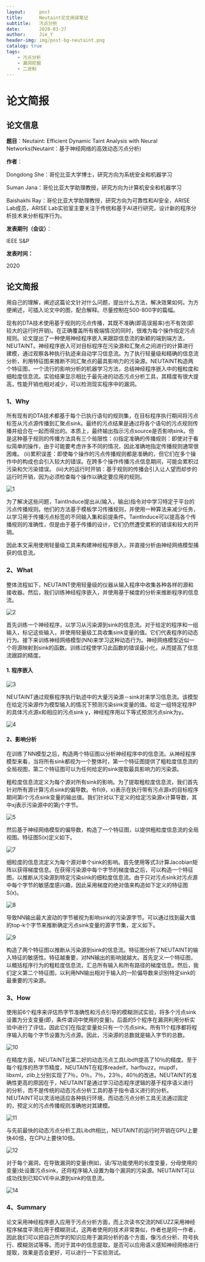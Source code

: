 ```yaml
---
layout:     post
title:      Neutaint论文阅读笔记
subtitle:   污点分析
date:       2020-03-27
author:     Jie_Y
header-img: img/post-bg-neutaint.png
catalog: true
tags:
    - 污点分析
    - 漏洞挖掘
    - 二进制
---
```



# 论文简报

## 论文信息

**题目**：Neutaint: Efficient Dynamic Taint Analysis with Neural
Networks(Neutaint：基于神经网络的高效动态污点分析)

**作者**：

Dongdong She：哥伦比亚大学博士，研究方向为系统安全和机器学习

Suman Jana：哥伦比亚大学助理教授，研究方向为计算机安全和机器学习

Baishakhi Ray：哥伦比亚大学助理教授，研究方向为可靠性和AI安全，ARISE
Lab成员，ARISE
Lab实验室主要关注于传统和基于AI进行研究，设计新的程序分析技术来分析程序行为。

**发表期刊（会议）**：

IEEE S&P

**发表时间：**

2020

## 论文简报

用自己的理解，阐述这篇论文针对什么问题，提出什么方法，解决效果如何。为方便阐述，可插入论文中的图，配合解释。尽量控制在500-800字的篇幅。

现有的DTA技术使用基于规则的污点传播，其既不准确(即高误报率)也不有效(即较大的运行时开销)。在正确覆盖所有极端情况的同时，很难为每个操作指定污点规则。论文提出了一种使用神经程序嵌入来跟踪信息流的新颖的端到端方法，NEUTAINT。神经程序嵌入可对目标程序在污染源和汇聚点之间进行的计算进行建模，通过观察各种执行轨迹来自动学习信息流。为了执行轻量级和精确的信息流分析，利用特征图来推断不同汇聚点的最具影响力的污染源。NEUTAINT构造两个特征图，一个流行的影响分析的机器学习方法，总结神经程序嵌入中的粗粒度和细粒度信息流。实验结果显示相比于最先进的动态污点分析工具，其精度有很大提高，性能开销也相对减少，可以检测现实程序中的漏洞。

### 1、Why

所有现有的DTA技术都基于每个已执行语句的规则集，在目标程序执行期间将污点标签从污点源传播到汇聚点sink。最终的污点结果是通过将各个语句的污点规则传播并组合在一起而得出的。本质上，最终输出指示污点source是否影响sink。但是这种基于规则的传播方法具有三个局限性：(i)指定准确的传播规则：即使对于看似简单的操作，由于可能要考虑许多不同的情况，因此准确地指定传播规则通常很困难。
(ii)累积误差：即使每个操作的污点传播规则都是准确的，但它们在多个操作中的构成也会引入较大的错误。在跨多个操作传播污点信息期间，可能会累积过污染和欠污染错误。
(iii)大的运行时开销：基于规则的传播会引入让人望而却步的运行时开销，因为必须检查每个操作以确定要应用的规则。

![1](/img/neutaint-1.png)

为了解决这些问题，TaintInduce提出从(输入，输出)指令对中学习特定于平台的污点传播规则。他们的方法基于模板学习传播规则，并使用一种算法来减少任务，以学习用于传播污点标签的不同输入集和前提条件。TaintInduce可以提高各个传播规则的准确性，但是由于基于传播的设计，它们仍然遭受累积的错误和较大的开销。

因此本文采用使用轻量级工具来构建神经程序嵌入，并直接分析由神经网络模型捕获的信息流。

### 2、What

整体流程如下，NEUTAINT使用轻量级的仪器从输入程序中收集各种各样的源和接收器。然后，我们训练神经程序嵌入，并使用基于梯度的分析来推断程序的信息流。

![2](/img/neutaint-2.png)

首先训练一个神经程序，以学习从污染源到sink的信息流。对于给定的程序和一组输入，标记这些输入，并使用轻量级工具收集sink变量的值。它们代表程序的动态行为。接下来训练神经网络模型(NN)来学习这种动态行为。神经网络模型近似一个将源映射到sink的函数。训练过程使学习此函数的错误最小化，从而提高了信息流跟踪的精度。

#### 1.  程序嵌入

![3](/img/neutaint-3.png)

NEUTAINT通过观察程序执行轨迹中的大量污染源－sink对来学习信息流。该模型在给定污染源作为模型输入的情况下预测污染sink变量的值。给定一组特定程序P的具体污点源x和相应的污点sink
y，神经程序用以下等式预测污点sink为y。

![4](/img/neutaint-4.png)

#### 2、影响分析

在训练了NN模型之后，构造两个特征图以分析神经程序中的信息流。从神经程序模型来看，当将所有sink都视为一个整体时，第一个特征图提供了粗粒度信息流的全局视图，第二个特征图可以为任何给定的sink提取最具影响力的污染源。

粗粒度信息流定义为每个源对所有sink的影响。为了提取粗粒度信息流，我们首先针对所有源计算污点sink的偏导数。令fi(θ，x)表示在执行带有污点源x的目标程序期间第i个污点sink变量的输出值。我们针对以下定义的给定污染源x计算导数，其中xj表示污染源中的第j个字节。

![5](/img/neutaint-5.png)

然后基于神经网络模型的偏导数，构造了一个特征图，以提供粗粒度信息流的全局视图。特征图S(x)定义如下。

![7](/img/neutaint-6.png)

细粒度的信息流定义为每个源对单个sink的影响。首先使用等式3计算Jacobian矩阵以获得梯度信息。在获得污染源中每个字节的梯度值之后，可以构造一个特征图，以推断从污染源到特定污染sink的细粒度信息流。由于只对污点sink对污点源中每个字节的敏感度感兴趣，因此采用梯度的绝对值来构造如下定义的特征图S(x)。

![8](/img/neutaint-7.png)

导致NN输出最大波动的字节被视为影响sink的污染源字节。可以通过找到最大值的top-k个字节来推断确定污点sink变量的源字节集，定义如下。

![9](/img/neutaint-8.png)

构造了两个特征图以推断从污染源到sink的信息流。特征图分析了NEUTAINT的输入特征的敏感性。特征越重要，对NN输出的影响就越大。首先定义一个特征图，以概括程序行为的粗粒度信息流，汇总所有输入和所有路径的梯度信息。然后，我们定义第二个特征图，以利用NN输出相对于输入的一阶偏导数来识别特定sink的最重要的污染源。

### 3、How

使用前6个程序来评估热字节准确性和污点引导的模糊测试实验，将多个污点sink设置为分支变量(即，条件谓词中使用的变量)。后面的5个程序在漏洞利用分析实验中进行了评估，因此它们在指定变量处只有一个污点sink。所有11个程序都将程序输入的每个字节设置为污点源。因此，污染源的总数就是输入字节的总数。

![10](/img/neutaint-9.png)

在精度方面，NEUTAINT比第二好的动态污点工具Libdft提高了10％的精度。至于每个程序的热字节精度，NEUTAINT在程序readelf，harfbuzz，mupdf，libxml，zlib上分别实现了7％，0％，7％，23％，40％的改进。NEUTAINT的准确性更高的原因在于，NEUTAINT是通过学习动态程序逻辑的基于程序语义进行的分析，而不是传统的动态污点分析工具的基于指令语义进行的分析。NEUTAINT可以灵活地适应各种执行环境，而动态污点分析工具无法通过固定的，预定义的污点传播规则准确地对其建模。

![11](/img/neutaint-10.png)

与先前最快的动态污点分析工具Libdft相比，NEUTAINT的运行时开销在GPU上要快40倍，在CPU上要快10倍。

![12](/img/neutaint-11.png)

对于每个漏洞，在导致漏洞的变量(例如，读/写功能使用的长度变量，分母使用的变量)处设置污点sink，还将程序输入设置为每个漏洞的污染源。NEUTAINT可以成功找到已知CVE中从源到sink的信息流。

![14](/img/neutaint-12.png)

### 4、Summary

论文采用神经程序嵌入应用于污点分析方面，而上次读书交流的NEUZZ采用神经程序梯度平滑应用于模糊测试，这两者使用的技术非常类似，作者也是同一作者，因此我们可以把自己所学的知识应用于漏洞分析的各个方面，像污点分析、符号执行、模糊测试等等。而对于其中的信息提取，是否可以应用语义感知神经网络进行提取，效果是否会更好，可以进行一下实验测试。
